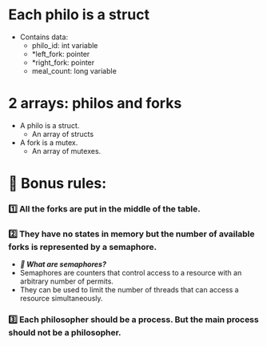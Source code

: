 # Each philo is a struct
- Contains data:
	- philo_id: int variable
	- *left_fork: pointer
	- *right_fork: pointer
	- meal_count: long variable
 
 # 2 arrays: philos and forks
- A philo is a struct.
	- An array of structs
- A fork is a mutex.
	- An array of mutexes.

# 🔷 Bonus rules:
### 1️⃣ All the forks are put in the middle of the table.

### 2️⃣ They have no states in memory but the number of available forks is represented by a semaphore.
- ***🧐 What are semaphores?***
- Semaphores are counters that control access to a resource with an arbitrary number of permits. 
- They can be used to limit the number of threads that can access a resource simultaneously.

### 3️⃣ Each philosopher should be a process. But the main process should not be a philosopher.

